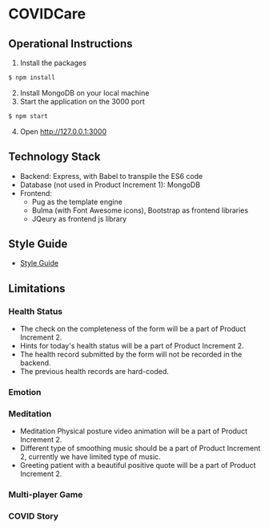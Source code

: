 # COVIDCare
## Operational Instructions
1. Install the packages
  ```bash
  $ npm install
  ```
2. Install MongoDB on your local machine
3. Start the application on the 3000 port
  ```bash
  $ npm start
  ```
4. Open http://127.0.0.1:3000

## Technology Stack
- Backend: Express, with Babel to transpile the ES6 code
- Database (not used in Product Increment 1): MongoDB
- Frontend:
  - Pug as the template engine
  - Bulma (with Font Awesome icons), Bootstrap as frontend libraries
  - JQeury as frontend js library

## Style Guide
- [Style Guide](https://drive.google.com/file/d/1rmTzc3bJm9RRjVsINbyPQP6exCSvtLHA/view?usp=sharing)

## Limitations
### Health Status
- The check on the completeness of the form will be a part of Product Increment 2.
- Hints for today's health status will be a part of Product Increment 2.
- The health record submitted by the form will not be recorded in the backend.
- The previous health records are hard-coded.

### Emotion
### Meditation
- Meditation Physical posture video animation will be a part of Product Increment 2.
-	Different type of smoothing music should be a part of Product Increment 2, currently we have limited type of music.
-	Greeting patient with a beautiful positive quote will be a part of Product Increment 2.

### Multi-player Game
### COVID Story
